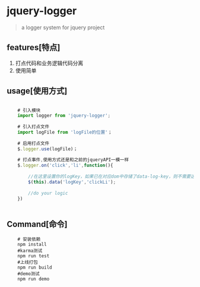 # jquery-logger

> a logger system for jquery project

## features[特点]
1. 打点代码和业务逻辑代码分离
2. 使用简单

## usage[使用方式]
```javascript

    # 引入模块
    import logger from 'jquery-logger';
    
    # 引入打点文件
    import logFile from 'logFile的位置'；
    
    # 启用打点文件
    $.logger.use(logFile)；
    
    # 打点事件,使用方式还是和之前的jqueryAPI一模一样
    $.logger.on('click','li',function(){
   
        //在这里设置你的logKey，如果已在对应dom中存储了data-log-key，则不需要这一步
        $(this).data('logKey','clickLi');
        
        //do your logic
    })
  
```

## Command[命令]

```
    # 安装依赖
    npm install 
	#karma测试	
	npm run test	
	#上线打包	
	npm run build	
	#demo测试	
	npm run demo	
```



